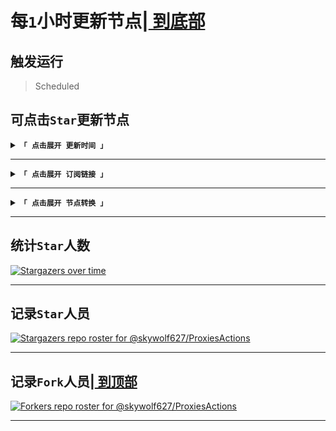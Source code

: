 # <span id="top">每`1`小时更新节点|[	到底部	](#bottom)</span>
## 触发运行
> Scheduled	
## 可点击`Star`更新节点
<details><summary><code><strong>「 点击展开 更新时间 」</strong></code></summary>

****
|最近更新时间|
| :----: |
|2022年06月30日·周4·12点31分44秒.439毫秒|
|下次更新时间|
2022年06月30日·周4·13点31分44秒.442毫秒

</details>

****
<details><summary><code><strong>「 点击展开 订阅链接 」</strong></code></summary>

****
|	π	|原链接|加速①|加速②|
| :----: | :----: | :----: | :----: |
|	1	|[raw](https://raw.githubusercontent.com/some6508/all/master/clash)|[jsdelivr](https://cdn.jsdelivr.net/gh/some6508/all@master/clash)|[staticdn](https://raw.staticdn.net/some6508/all/master/clash)|
|	2	|[raw](https://raw.githubusercontent.com/some6508/all/master/v2ray)|[jsdelivr](https://cdn.jsdelivr.net/gh/some6508/all@master/v2ray)|[staticdn](https://raw.staticdn.net/some6508/all/master/v2ray)|
|	3	|[raw](https://raw.githubusercontent.com/some6508/all/master/surfboard)|[jsdelivr](https://cdn.jsdelivr.net/gh/some6508/all@master/surfboard)|[staticdn](https://raw.staticdn.net/some6508/all/master/surfboard)|

****
````
https://raw.githubusercontent.com/some6508/all/master/clash
https://raw.githubusercontent.com/some6508/all/master/v2ray
https://raw.githubusercontent.com/some6508/all/master/surfboard

````
</details>

****
<details><summary><code><strong>「 点击展开 节点转换 」</strong></code></summary>

****
|订阅转换|
| :----: |
|https://sub.v1.mk/|
|http://sub.443.mba/|
|https://bianyuan.xyz/|
|https://acl4ssr-sub.github.io/|
|https://ssc.sihai.gq/|
|https://subs.cycxtit.ga/|
|http://subconver111.coolpage.biz/|

****
````
https://sub.v1.mk/
http://sub.443.mba/
https://bianyuan.xyz/
https://acl4ssr-sub.github.io/
https://ssc.sihai.gq/
https://subs.cycxtit.ga/
http://subconver111.coolpage.biz/

````
</details>

****

## 统计`Star`人数
[![Stargazers over time](https://starchart.cc/some6508/all.svg)](https://starchart.cc/some6508/all)

****

## 记录`Star`人员
[![Stargazers repo roster for @skywolf627/ProxiesActions](https://reporoster.com/stars/some6508/all)](https://github.com/some6508/all/stargazers)

****

## <span id="bottom">记录`Fork`人员|[	到顶部	](#top)</span>
[![Forkers repo roster for @skywolf627/ProxiesActions](https://reporoster.com/forks/some6508/all)](https://github.com/some6508/all/network/members)

****
